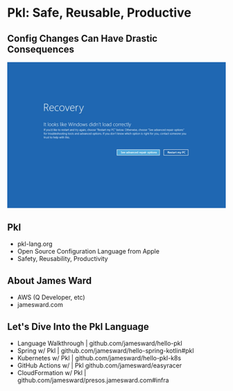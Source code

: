# Pkl: Safe, Reusable, Productive

## Config Changes Can Have Drastic Consequences

![bsod](windowsrecovery.png)

## Pkl

- pkl-lang.org
- Open Source Configuration Language from Apple
- Safety, Reusability, Productivity

## About James Ward

- AWS (Q Developer, etc)
- jamesward.com

## Let's Dive Into the Pkl Language

- Language Walkthrough | github.com/jamesward/hello-pkl
- Spring w/ Pkl | github.com/jamesward/hello-spring-kotlin#pkl
- Kubernetes w/ Pkl | github.com/jamesward/hello-pkl-k8s
- GitHub Actions w/ | Pkl github.com/jamesward/easyracer
- CloudFormation w/ Pkl | github.com/jamesward/presos.jamesward.com#infra


